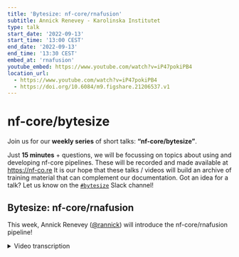 ```yaml
---
title: 'Bytesize: nf-core/rnafusion'
subtitle: Annick Renevey - Karolinska Institutet
type: talk
start_date: '2022-09-13'
start_time: '13:00 CEST'
end_date: '2022-09-13'
end_time: '13:30 CEST'
embed_at: 'rnafusion'
youtube_embed: https://www.youtube.com/watch?v=iP47pokiPB4
location_url:
  - https://www.youtube.com/watch?v=iP47pokiPB4
  - https://doi.org/10.6084/m9.figshare.21206537.v1
---
```


# nf-core/bytesize

Join us for our **weekly series** of short talks: **“nf-core/bytesize”**.

Just **15 minutes** + questions, we will be focussing on topics about using and developing nf-core pipelines.
These will be recorded and made available at <https://nf-co.re>
It is our hope that these talks / videos will build an archive of training material that can complement our documentation. Got an idea for a talk? Let us know on the [`#bytesize`](https://nfcore.slack.com/channels/bytesize) Slack channel!

## Bytesize: nf-core/rnafusion

This week, Annick Renevey ([@rannick](https://github.com/rannick)) will introduce the nf-core/rnafusion pipeline!


<details markdown="1"><summary>Video transcription</summary>
**Note: The content has been edited for reader-friendliness**

[0:01](https://www.youtube.com/watch?v=iP47pokiPB4&t=1)
(Maxime) Hello everyone, Maxim here. I'd like to welcome Annick Renevey from Clinical Genomics, Karolinska Instituted. She's going to talk about the rnausion pipeline, which is a pipeline I personally like a lot, because I used to work on this one. I'm still helping out a bit, but she's doing a way better job tham I was doing at the time. Thank you Annick for that already!

[0:30](https://www.youtube.com/watch?v=iP47pokiPB4&t=30)
(Maxime) Before we start I just like to quickly thank the Chan Zuckerberg Initiative, for helping us in organizing this bytesize talks and to all of our listeners. You'll be able to unmute yourself at the end of the talk for questions.

[0:47](https://www.youtube.com/watch?v=iP47pokiPB4&t=47)
Hi everyone! I'm Annick, I'm the main developer currently of rnafusion and I will lead you to an hopefully short introduction what is our goal with the pipeline.What we can get out and and how to use it in a few a few words. I will start with our angle of the pipeline. We are coming from the Clinical Genomics unit in Stockholm. It has a lot of links with clinical diagnostic and we are providing analysis tools that help diagnosticians when they are reporting back to patients. So we are really part of rooting clinical care. Clinical Genomics is sitting in SciLifeLab, which is a conglomerate of four different universities, that work together, so we are part of an organization that is part of an organisation, hence the multiple applications.

[2:01](https://www.youtube.com/watch?v=iP47pokiPB4&t=121)
We need fusions because they have been detected increasingly in in many common cancer types and they are a very valuable tool for Diagnostic purposes. The first versions were developed during Martin Proks' Master Thesis at SciLifeLab and it he has been building on the work of others. Maxime has been contributing to it a lot, but we have a lot of of different contributors along the years. Unfortunately it got outdated - as many scientific software do - because we got a lot of other things on our desk. The software got updated, the database got much better and and all of a sudden, when we wanted to use it end of last year, the pipeline was effectively broken. We couldn't download the references that we needed to run, so there was need for some rework. 

[3:07](https://www.youtube.com/watch?v=iP47pokiPB4&t=187)
That's when I came into play. There is the now version 2.0.0 that has gone out already, it was a complete rewrite and an upgrade to the DSL2 syntax.  It includes flexibility, so that you can make the pipeline do more or less what you want.  Otherwise just open an issue and we'll see what you can do with CLI options and adding visualization and quality control tools.

[3:46](https://www.youtube.com/watch?v=iP47pokiPB4&t=226)
The main goals is to detect Fusion in RNA sequencing, but there are many different ways, different tools, to detect fusions. The idea is to combine the power of the tools available and to compare them. To compare them between themselves and also with databases or fusions that are already present This can help you in case you're looking for a common Fusion type but. if you're looking for a novel Fusion you might want to go further than just a database, so this is just an indication. The pipeline is also completed with visualization tools and quality control, so the pipeline overview looks like this. 
You can imagine it like a network of different Subway Lines. You can take any of the Subway Lines, all of them or just maybe Ariba, SQUID and pizzly and maybe you don't care about FusionCatcher and STAR-Fusion. You also have a parallel line that is consisting of the quality control and the core analysis tool, which will lie here, where the fusion report (which is a tool developed by Martin Proks) that basically takes all of  the fusions detected by the five different software lines, put them together and checks if this Fusion is identified by this tool and is present in this database. Once we have looked at this, we take every Fusion that has been identified by two tools or more and we look again in more in detail into it with Fusion inspector, collect that statistics Etc

[5:42](https://www.youtube.com/watch?v=iP47pokiPB4&t=342)
Here is how the output of fusion report looks like. You can see that it has an interesting dashboard where you have all the tools, known versus unknown, Fusion databases and by how many tools the Fusion was detected. In our case the tool was very sensitive, so it detected many Fusion. Now I'm gonna try to do an interactive demo. Let's see how it works. The table here is very nice to look at it a bit more in detail. You can see that here I can highlight how many fusions were identified with pizzly and if I hide the fusions identified by pizzly, I can have a look which tool identified how many fusions. This is quite interesting. If I remove fusions that were detected by one tool probably pizzly, then I have a bit more of a detailed panel. This table though is is very interesting because you can sort how you want it, like change the orders Etc.

[7:30](https://www.youtube.com/watch?v=iP47pokiPB4&t=450)
This is a sample that is artificial, you will probably never see this - hopefully - in an in a natural sample. This is a sample consisting of 20 fusions so you have those in the sample and as you can see, they are found out by all the tools corresponding to the 5 tool hits. You have a scoring function that depends on the number of tools that have found  the fusion and also on the different databases that have found it.

[8:14](https://www.youtube.com/watch?v=iP47pokiPB4&t=494)
That's that's  a quite valuable tool if you want to compare between different tools. Now coming back to the different results we can have a look at Fusion inspector. Here is just one side the HTML output of Fusion inspector. There is a lot more and I really encourage you to run it and look for yourself. There is something that can be of interest to you. If you're interested in a special part of the fusion there are bam files, there are a lot of tables of Statistics so this is just an overview.

[9:02](https://www.youtube.com/watch?v=iP47pokiPB4&t=542)
It's an interactive table, so you can again look at at fusions and you have also some visualization possible in the browser, among others. You can see some statistics here and a bit more about the Gene and and their positions.

[9:30](https://www.youtube.com/watch?v=iP47pokiPB4&t=570)
The last visualization tool that I wanted to show you now is the Arriba visualization tool. It's only done for fusions that have been identified with Arriba. You get a PDF file out: one slide per fusion. This is one Fusion. You can see a very detailed view of the breakpoint. You can really have an idea of the sequence Etc. You can also have a quick look at the retained protein domains which might be important pathologically and a few supporting read counts, like statistics.

[10:26](https://www.youtube.com/watch?v=iP47pokiPB4&t=626)
About how to use the pipeline. What you would have to do is first build the references. This requires patience because at the time we are building the STAR-Fusion reference from scratch and that takes about 24 hours on an HPC. Don't be surprised that it takes a long time, it is what it is for the moment. I'm hoping to make it shorter at some point. If I can host the build references directly, but this is something I'm working on. You would have to start by creating a COSMIC account and passing your your username and password to the software. Then you would have to specify --build-reference references and the tools that you want. I put "all", because I find that it makes sense to build for all tools, but if you only want to use Arriba then you can just do --arriba. If you want to use Arriba and fusion capture you would choose to --arriba --fusioncapture, and you would only download Source references. 

[11:58](https://www.youtube.com/watch?v=iP47pokiPB4&t=718)
Then you need to provide genome space which is a pass to your references, and --outdir, which will be the output directory of the run. In this case it will not contain very much, because all of the data, the references, will be generated in genome space. You will have still the execution Tracer logs, the versions Etc in the outdir. If you don't specify --build_references it will run the actual analysis. You have the possibility to do all of the analysis, or you can just do any combination of the four tools that you want. If you want Fusion capture on SQUID --fusioncatcher, --squid. If you want everything except pizzly, just specify each tool and not pizzly.

[13:05](https://www.youtube.com/watch?v=iP47pokiPB4&t=785)
You also need an input this time. It will not complain if you do not have an input in when you build the references, but if you try to run the pipeline it will complain if you don't have a sample sheet. You need to create a sample sheet with your sample. The first three columns are standard nf-core: a sample name, fastq_1, fastq_2 and on top you have the strandedness which depends on your library preparation kit. You need to link the genome space, passed to your references, and the outdir is this time very important, because it will contain all of your analysis.

[13:48](https://www.youtube.com/watch?v=iP47pokiPB4&t=828)
I included a few things to help you gain more flexibility in your usage of the pipeline. You might just use it very standard, you don't have to even look into these options. But if you are looking into doing something more specific, or gaining some time at runtime, then it might be useful for you. You have the possibility to skip the visualization, if you're just interested in the different results for the tools but not the visualization. With skip_vis you will skip Arriba visualization and fusion inspector. skip_qc will skip the entire QC line. You could manually feed references paths for each tool if you have them in different directories and you can also just run Fusion inspector with the option fusioninspector_only and then you will have to provide Fusion inspector fusions and the paths to a file that you manually construct, and that has a fusion that you want to to look into for this sample. Then only Fusion inspector would be run. 

[15:06](https://www.youtube.com/watch?v=iP47pokiPB4&t=906)
As you can see you can have a few possibility to enter at different points of the pipeline. It has been suggested to me to maybe also add in alignment shortcut, so you would feed manually alignments to the pipeline. This is a great idea. At the moment, as you can see, we are aligning basically for each line. This is because we have each time parameters for the alignments that are optimized for the different Fusion detection tools. It should perform slightly better, but if you want to save time you might want to bypass the steps. This is something that I think I will work with in the very near future. 

[15:56](https://www.youtube.com/watch?v=iP47pokiPB4&t=956)
Speaking about the future, I will talk about what's going on. There will be a next release, hopefully very soon, with trimming: adapter and quality trimming. With the possibility to run stringtie as an extra line. That will be helpful because there is a type of fusion  that is not detected by any tool currently implemented and that is when you skip for example an exon if it was in the same gene. That should be resolved by using stringtie. But again if you're not interested in this type of fusion, you could skip it completely or run just this.

[16:44](https://www.youtube.com/watch?v=iP47pokiPB4&t=1004)
I'm really looking forward to see if we find a solution for the AWS Mega test, so that we can host a demo on results on the website. Then you can have a look yourself at the results that the pipeline can give you. 
On the in Nextflow summit in Barcelona I will present more details, hopefully on our implementation in production: what sort of issues we are facing about data and I'm hoping also to release a how-to video with more details and hands-on demonstration about each command line option.

[17:31](https://www.youtube.com/watch?v=iP47pokiPB4&t=1051)
If you have any questions I am happy to hear them now, or feel free to reach out to us on slack or on GitHub. open an issue. It's great to hear about the different experiences. Thank you for for your attention.
(Maxime) Thanks a lot Annick, that was super good and clear. I really like it. Now people should be able to unmute themselves if they have any questions.

[18:18](https://www.youtube.com/watch?v=iP47pokiPB4&t=1098)
(Question) Thank you, nice talk! The visualization and everything is amazing because it really puts these things into perspective. For a while this pipeline stood out here, because we don't really have that sort of thing for most other nf-core pipelines (other than maybe the multi-qc report). So it's quite nice having something that's customized, that you can use to organize and query the results and stuff. I guess we should probably start thinking about how we do that for other pipelines as well at some point. 
In terms of references though, is it just human samples that the pipeline works with or do other sample types work? I tend to keep up to date with what's going on in the slack Channel, but things get out very quickly on nf-core as you know. What I've always been confused about is about the references that are out of the box compatible with the pipeline, and how easy it is to create references to use with the pipeline. That's been quite a big issue recently, in terms of creating these references and using them. 
(Answer) I won't say it's easy but it's possible. You could basically feed any reference that you build yourself to the pipeline. The recipes are there in the pipeline when I built them. If you feed an non-human - mouse or something like that - fastq and gtf, then you would be able to build the references for non-human. Not guaranteeing that it's easy.
(Question) so what's the problem, where's the complication?
(Answer) you might not find the exact same types of files or you might be missing databases. The whole database is human based, so you won't be able to compare. Mostly I think it should be possible. It's more about searching for the right files, testing a bit,...
(Question) ok. Do we have these databases on nf-core anywhere? That are just easily pullable? Or is that part of what you were going to do next?
(Answer) That's something that I would love to have and that would reduce our tests a lot. At the moment, as I said, it takes 24 hours to build the references. If I could host them somewhere, if you have some space, shout out! 
(Question) I'm sure we could make it available somewhere. I guess, going slightly off topic now, but the AWS iGenomes bucket we have an S3 has typically been used just for that and so we haven't really added any other custom files to it. It could be something we could maybe just push there, if it's tested and it works and we know. Then we can just have a sweet path and upload it. If you get a list of assets together, then I think maybe maybe we can host in iGenomes and we can try and make it happen. Thanks for the talk and see you in at Summit! 

[21:54](https://www.youtube.com/watch?v=iP47pokiPB4&t=1314)
Good, anyone has any other question? Then I guess we are good. Thank you very much again Annick. 

</details>
